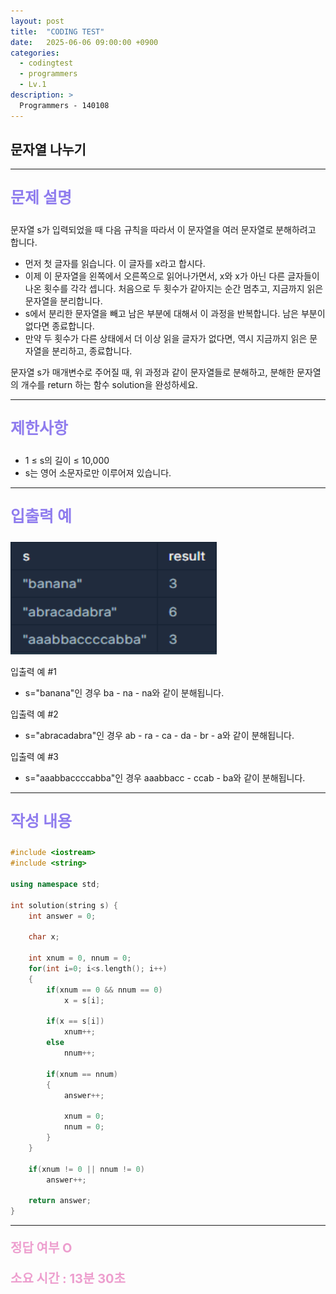 ```yaml
---
layout: post
title:  "CODING TEST"
date:   2025-06-06 09:00:00 +0900
categories:
  - codingtest
  - programmers
  - Lv.1
description: >
  Programmers - 140108
---
```

## 문자열 나누기

---

<p style = "color:#8f7cee; font-size:25px; font-weight:bold">
문제 설명
</p>

문자열 s가 입력되었을 때 다음 규칙을 따라서 이 문자열을 여러 문자열로 분해하려고 합니다.

- 먼저 첫 글자를 읽습니다. 이 글자를 x라고 합시다.
- 이제 이 문자열을 왼쪽에서 오른쪽으로 읽어나가면서, x와 x가 아닌 다른 글자들이 나온 횟수를 각각 셉니다. 처음으로 두 횟수가 같아지는 순간 멈추고, 지금까지 읽은 문자열을 분리합니다.
- s에서 분리한 문자열을 빼고 남은 부분에 대해서 이 과정을 반복합니다. 남은 부분이 없다면 종료합니다.
- 만약 두 횟수가 다른 상태에서 더 이상 읽을 글자가 없다면, 역시 지금까지 읽은 문자열을 분리하고, 종료합니다.

문자열 s가 매개변수로 주어질 때, 위 과정과 같이 문자열들로 분해하고, 분해한 문자열의 개수를 return 하는 함수 solution을 완성하세요.

---

<p style = "color:#8f7cee; font-size:25px; font-weight:bold">
제한사항
</p>

- 1 ≤ s의 길이 ≤ 10,000
- s는 영어 소문자로만 이루어져 있습니다.

---

<p style = "color:#8f7cee; font-size:25px; font-weight:bold">
입출력 예 
</p>

<img src = "/assets/img/codingtest/140108.png" width = "330" height = "180">

입출력 예 #1
- s="banana"인 경우 ba - na - na와 같이 분해됩니다.

입출력 예 #2
- s="abracadabra"인 경우 ab - ra - ca - da - br - a와 같이 분해됩니다.

입출력 예 #3
- s="aaabbaccccabba"인 경우 aaabbacc - ccab - ba와 같이 분해됩니다.

---

<p style = "color:#8f7cee; font-size:25px; font-weight:bold">
작성 내용
</p>

```cpp
#include <iostream>
#include <string>

using namespace std;

int solution(string s) {
    int answer = 0;
    
    char x;
    
    int xnum = 0, nnum = 0;
    for(int i=0; i<s.length(); i++)
    {
        if(xnum == 0 && nnum == 0)
            x = s[i];
        
        if(x == s[i])
            xnum++;
        else
            nnum++;
        
        if(xnum == nnum)
        {
            answer++;
            
            xnum = 0;
            nnum = 0;
        }
    }
    
    if(xnum != 0 || nnum != 0)
        answer++;
    
    return answer;
}
```

---

<p style = "color:#ed9ece; font-size:20px; font-weight:bold">
정답 여부 O
</p>

<p style = "color:#ed9ece; font-size:20px; font-weight:bold">
소요 시간 : 13분 30초 
</p>
